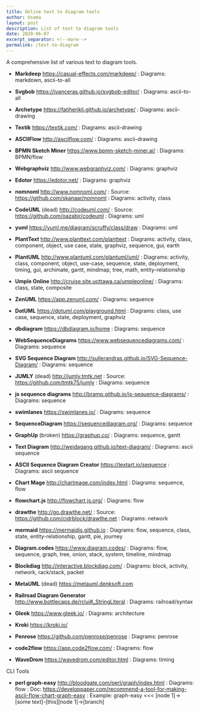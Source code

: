 ```yaml
---
title: Online text to diagram tools
author: Usama
layout: post
description: List of text to diagram tools
date: 2020-06-07
excerpt_separator: <!--more-->
permalink: /text-to-diagram
---
```


A comprehensive list of various text to diagram tools.

- **Markdeep** <https://casual-effects.com/markdeep/>
: Diagrams: markdown, ascii-to-all

- **Svgbob** <https://ivanceras.github.io/svgbob-editor/>
: Diagrams: ascii-to-all

- **Archetype** <https://fatiherikli.github.io/archetype/>
: Diagrams: ascii-drawing

- **Textik** <https://textik.com/>
: Diagrams: ascii-drawing

- **ASCIIFlow** <http://asciiflow.com/>
: Diagrams: ascii-drawing

- **BPMN Sketch Miner** <https://www.bpmn-sketch-miner.ai/>
: Diagrams: BPMN/flow

- **Webgraphviz** <http://www.webgraphviz.com/>
: Diagrams: graphviz

- **Edotor** <https://edotor.net/>
: Diagrams: graphviz

- **nomnoml** <http://www.nomnoml.com/>
: Source: <https://github.com/skanaar/nomnoml>
: Diagrams: activity, class

- **CodeUML** (dead) <http://codeuml.com/> 
: Source: <https://github.com/oazabir/codeuml>
: Diagrams: uml

- **yuml** <https://yuml.me/diagram/scruffy/class/draw>
: Diagrams: uml

- **PlantText** <http://www.planttext.com/planttext>
: Diagrams: activity, class, component, object, use case, state, graphviz, sequence, gui, earth

- **PlantUML** <http://www.plantuml.com/plantuml/uml/>
: Diagrams: activity, class, component, object, use-case, sequence, state, deployment, timing, gui, archimate, gantt, mindmap, tree, math, entity-relationship

- **Umple Online** <http://cruise.site.uottawa.ca/umpleonline/>
: Diagrams: class, state, composite

- **ZenUML** <https://app.zenuml.com/>
: Diagrams: sequence

- **DotUML** <https://dotuml.com/playground.html>
: Diagrams: class, use case, sequence, state, deployment, graphviz

- **dbdiagram** <https://dbdiagram.io/home>
: Diagrams: sequence

- **WebSequenceDiagrams** <https://www.websequencediagrams.com/>
: Diagrams: sequence

- **SVG Sequence Diagram** <http://sullerandras.github.io/SVG-Sequence-Diagram/>
: Diagrams: sequence

- **JUMLY** (dead) <http://jumly.tmtk.net>
: Source: <https://github.com/tmtk75/jumly>
: Diagrams: sequence

- **js sequence diagrams** <http://bramp.github.io/js-sequence-diagrams/>
: Diagrams: sequence

- **swimlanes** <https://swimlanes.io/>
: Diagrams: sequence

- **SequenceDiagram** <https://sequencediagram.org/>
: Diagrams: sequence

- **GraphUp** (broken) <https://graphup.co/>
: Diagrams: sequence, gantt

- **Text Diagram** <http://weidagang.github.io/text-diagram/>
: Diagrams: ascii sequence

- **ASCII Sequence Diagram Creator** <https://textart.io/sequence>
: Diagrams: ascii sequence

- **Chart Mage** <http://chartmage.com/index.html>
: Diagrams: sequence, flow

- **flowchart.js** <http://flowchart.js.org/>
: Diagrams: flow

- **drawthe** <http://go.drawthe.net/>
: Source: <https://github.com/cidrblock/drawthe.net>
: Diagrams: network

- **mermaid** <https://mermaidjs.github.io>
: Diagrams: flow, sequence, class, state, entity-relationship, gantt, pie, journey

- **Diagram.codes** <https://www.diagram.codes/>
: Diagrams: flow, sequence, graph, tree, onion, stack, system, timeline, mindmap

- **Blockdiag** <http://interactive.blockdiag.com/>
: Diagrams: block, activity, network, rack/stack, packet

- **MetaUML** (dead) <https://metauml.denksoft.com>
- **Railroad Diagram Generator** <http://www.bottlecaps.de/rr/ui#_StringLiteral>
: Diagrams: railroad/syntax

- **Gleek** <https://www.gleek.io/>
: Diagrams: architecture

- **Kroki** <https://kroki.io/>
- **Penrose** <https://github.com/penrose/penrose>
: Diagrams: penrose

- **code2flow** <https://app.code2flow.com/>
: Diagrams: flow

- **WaveDrom** <https://wavedrom.com/editor.html>
: Diagrams: timing


CLI Tools

- **perl graph-easy** <http://bloodgate.com/perl/graph/index.html>
: Diagrams: flow
: Doc: <https://developpaper.com/recommend-a-tool-for-making-ascii-flow-chart-graph-easy>
: Example: graph-easy <<< [node 1]->[some text]-[this][node 1]->[branch]
